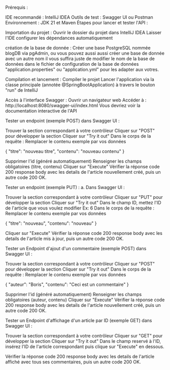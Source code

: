 Prérequis :

IDE recommandé : IntelliJ IDEA
Outils de test : Swagger UI ou Postman
Environnement : JDK 21 et Maven
Étapes pour lancer et tester l'API :
 

Importation du projet :
Ouvrir le dossier du projet dans IntelliJ IDEA
Laisser l'IDE configurer les dépendances automatiquement


création de la base de donnée :
Créer une base PostgreSQL nommée blogDB via pgAdmin, ou vous pouvez aussi aussi créer une base de donnée avec un autre nom il vous suffira juste de modifier le nom de la base de données dans le fichier de configuration de la base de données "application.properties" ou "application.yml" pour les adapter aux votres.


Compilation et lancement :
Compiler le projet
Lancer l'application via la classe principale (annotée @SpringBootApplication) à travers le bouton "run" de IntelliJ


Accès à l'interface Swagger :
Ouvrir un navigateur web
Accéder à : http://localhost:8080/swagger-ui/index.html
Vous devriez voir la documentation interactive de l'API


Tester un endpoint (exemple POST) dans Swagger UI :

Trouver la section correspondant à votre contrôleur
Cliquer sur "POST" pour développer la section
Cliquer sur "Try it out"
Dans le corps de la requête :
Remplacer le contenu exemple par vos données

{
  "titre": "nouveau titre",
  "contenu": "nouveau contenu"
}

Supprimer l'id (généré automatiquement)
Renseigner les champs obligatoires (titre, contenu)
Cliquer sur "Execute"
Vérifier la réponse code 200 response body avec les details de l'article nouvellement créé, puis un autre code 200 OK.



Tester un endpoint (exemple PUT) : a. Dans Swagger UI :

Trouver la section correspondant à votre contrôleur
Cliquer sur "PUT" pour développer la section
Cliquer sur "Try it out"
Dans le champ ID, mettez l'ID de l'article que vous  voulez modifier Ex: 6
Dans le corps de la requête :
Remplacer le contenu exemple par vos données

{
  "titre": "nouveau",
  "contenu": "nouveau"
}

Cliquer sur "Execute"
Vérifier la réponse code 200 response body avec les details de l'article mis à jour, puis un autre code 200 OK.



Tester un Endpoint d'ajout d'un commentaire (exemple POST) dans Swagger UI :

Trouver la section correspondant à votre contrôleur
Cliquer sur "POST" pour développer la section
Cliquer sur "Try it out"
Dans le corps de la requête :
Remplacer le contenu exemple par vos données

{
  "auteur": "Boris",
  "contenu": "Ceci est un commentaire"
}

Supprimer l'id (généré automatiquement)
Renseigner les champs obligatoires (auteur, contenu)
Cliquer sur "Execute"
Vérifier la réponse code 200 response body avec les details de l'article nouvellement créé, puis un autre code 200 OK.


Tester un Endpoint d'affichage d'un article par ID (exemple GET) dans Swagger UI :

Trouver la section correspondant à votre contrôleur
Cliquer sur "GET" pour développer la section
Cliquer sur "Try it out"
Dans le champ reservé à l'ID, insérez l'ID de l'article correspondant puis clique sur "Execute" en dessous.

Vérifier la réponse code 200 response body avec les details de l'article affiché avec tous ses commentaires, puis un autre code 200 OK.



